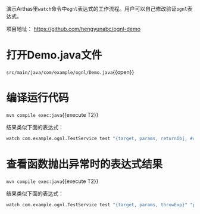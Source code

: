 
演示Arthas里`watch`命令中`ognl`表达式的工作流程。用户可以自己修改验证`ognl`表达式。

项目地址： https://github.com/hengyunabc/ognl-demo
# 打开Demo.java文件

`src/main/java/com/example/ognl/Demo.java`{{open}}

# 编译运行代码

`mvn compile exec:java`{{execute T2}}

结果类似下面的表达式：

```bash
watch com.example.ognl.TestService test "{target, params, returnObj, #cost}" "params[0] > 1 && #cost > 0.1" -x 3
```
# 查看函数抛出异常时的表达式结果

`mvn compile exec:java`{{execute T2}}

结果类似下面的表达式：

```bash
watch com.example.ognl.TestService test "{target, params, throwExp}" "params[0] > 1" -e -x 2
```
